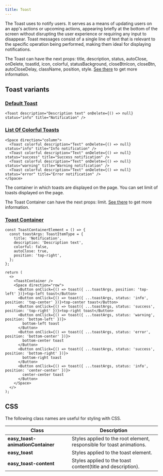 ```yaml
---
title: Toast
---
```


The Toast uses to notify users. It serves as a means of updating users on an app's actions or upcoming actions, appearing briefly at the bottom of the screen without disrupting the user experience or requiring any input to disappear. Toast messages consist of a single line of text that is relevant to the specific operation being performed, making them ideal for displaying notifications.

The Toast can have the next props: title, description, status, autoClose, onDelete, toastId, icon, colorful, statusBackground, closeBtnIcon, closeBtn, autoCloseDelay, className, position, style. [See there](/storybook/?path=/docs/core-toasts-toast--docs) to get more information.

## Toast variants

### [Default Toast](/storybook/?path=/story/core-toasts-toast--default-toast)

```tsx
<Toast description="Description text" onDelete={() => null} status="info" title="Notification" />
```

### [List Of Colorful Toasts](/storybook/?path=/story/core-toasts-toast--list-of-colorful-toasts)

```tsx
<Space direction="column">
  <Toast colorful description="Text" onDelete={() => null} status="info" title="Info notification" />
  <Toast colorful description="Text" onDelete={() => null} status="success" title="Success notification" />
  <Toast colorful description="Text" onDelete={() => null} status="warning" title="Warning notification" />
  <Toast colorful description="Text" onDelete={() => null} status="error" title="Error notification" />
</Space>
```

The container in which toasts are displayed on the page.
You can set limit of toasts displayed on the page.

The Toast Container can have the next props: limit. [See there](/storybook/?path=/docs/core-toasts-toastcontainer--docs) to get more information.

### [Toast Container](/storybook/?path=/docs/core-toasts-toastcontainer--docs)

```tsx
const ToastContainerElement = () => {
  const toastArgs: ToastItemType = {
    title: 'Notification',
    description: 'Description text',
    colorful: false,
    autoClose: true,
    position: 'top-right',
  };
};

return (
  <>
    <ToastContainer />
    <Space direction="row">
      <Button onClick={() => toast({ ...toastArgs, position: 'top-left' })}>top-left toast</Button>
      <Button onClick={() => toast({ ...toastArgs, status: 'info', position: 'top-center' })}>top-center toast</Button>
      <Button onClick={() => toast({ ...toastArgs, status: 'success', position: 'top-right' })}>top-right toast</Button>
      <Button onClick={() => toast({ ...toastArgs, status: 'warning', position: 'bottom-left' })}>
        bottom-left toast
      </Button>
      <Button onClick={() => toast({ ...toastArgs, status: 'error', position: 'bottom-center' })}>
        bottom-center toast
      </Button>
      <Button onClick={() => toast({ ...toastArgs, status: 'success', position: 'bottom-right' })}>
        bottom-right toast
      </Button>
      <Button onClick={() => toast({ ...toastArgs, status: 'info', position: 'center-center' })}>
        center-center toast
      </Button>
    </Space>
  </>
);
```

## CSS

The following class names are useful for styling with CSS.

| Class                             | Description                                                           |
| --------------------------------- | --------------------------------------------------------------------- |
| **easy_toast-animationContainer** | Styles applied to the root element, responsible for toast animations. |
| **easy_toast**                    | Styles applied to the toast element.                                  |
| **easy_toast-content**            | Styles applied to the toast content(title and description).           |
